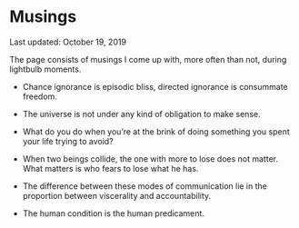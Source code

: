 Musings
=======

<div class="center">Last updated: October 19, 2019</div>

The page consists of musings I come up with, more often than not, during
lightbulb moments.

- Chance ignorance is episodic bliss, directed ignorance is consummate freedom.<br>


- The universe is not under any kind of obligation to make sense.<br>


- What do you do when you’re at the brink of doing something you spent your life
  trying to avoid?<br>


- When two beings collide, the one with more to lose does not matter. What
  matters is who fears to lose what he has.<br>


- The difference between these modes of communication lie in the proportion
  between viscerality and accountability.<br>


- The human condition is the human predicament.<br>
